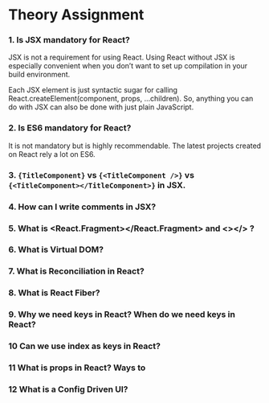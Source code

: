 # Theory Assignment
### 1. Is JSX mandatory for React?
JSX is not a requirement for using React. Using React without JSX is especially convenient when you don’t want to set up compilation in your build environment.

Each JSX element is just syntactic sugar for calling React.createElement(component, props, ...children). So, anything you can do with JSX can also be done with just plain JavaScript.

### 2. Is ES6 mandatory for React?
It is not mandatory but is highly recommendable. The latest projects created on React rely a lot on ES6.

### 3. `{TitleComponent}` vs `{<TitleComponent />}` vs `{<TitleComponent></TitleComponent>}` in JSX.


### 4. How can I write comments in JSX?

### 5. What is <React.Fragment></React.Fragment> and <></> ?

### 6. What is Virtual DOM?


### 7. What is Reconciliation in React?

### 8. What is React Fiber?

### 9. Why we need keys in React? When do we need keys in React?


### 10 Can we use index as keys in React?

### 11 What is props in React? Ways to

### 12 What is a Config Driven UI?
